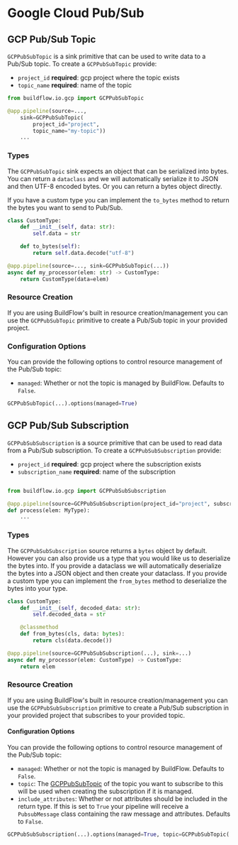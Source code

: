 # Google Cloud Pub/Sub

## GCP Pub/Sub Topic

`GCPPubSubTopic` is a sink primitive that can be used to write data to a Pub/Sub topic. To create a `GCPPubSubTopic` provide:
- `project_id` **required**: gcp project where the topic exists
- `topic_name` **required**: name of the topic

```python
from buildflow.io.gcp import GCPPubSubTopic

@app.pipeline(source=...,
    sink=GCPPubSubTopic(
        project_id="project",
        topic_name="my-topic"))
    ...
```

### Types
The `GCPPubSubTopic` sink expects an object that can be serialized into bytes. You can return a `dataclass` and we will automatically serialize it to JSON and then UTF-8 encoded bytes. Or you can return a bytes object directly.

If you have a custom type you can implement the `to_bytes` method to return the bytes you want to send to Pub/Sub.

```python
class CustomType:
    def __init__(self, data: str):
        self.data = str

    def to_bytes(self):
        return self.data.decode("utf-8")

@app.pipeline(source=..., sink=GCPPubSubTopic(...))
async def my_processor(elem: str) -> CustomType:
    return CustomType(data=elem)
```

### Resource Creation

If you are using BuildFlow's built in resource creation/management you can use the `GCPPubSubTopic` primitive to create a Pub/Sub topic in your provided project.

### Configuration Options

You can provide the following options to control resource management of the Pub/Sub topic:
- `managed`: Whether or not the topic is managed by BuildFlow. Defaults to `False`.

```python
GCPPubSubTopic(...).options(managed=True)
```


## GCP Pub/Sub Subscription

`GCPPubSubSubscription` is a source primitive that can be used to read data from a Pub/Sub subscription. To create a `GCPPubSubSubscription` provide:

 - `project_id` **required**: gcp project where the subscription exists
 - `subscription_name` **required**: name of the subscription

```python

from buildflow.io.gcp import GCPPubSubSubscription

@app.pipeline(source=GCPPubSubSubscription(project_id="project", subscription_name="my-subscription"), sink=...)
def process(elem: MyType):
    ...
```


### Types

The `GCPPubSubSubscription` source returns a `bytes` object by default. However you can also provide us a type that you would like us to deserialize the bytes into. If you provide a dataclass we will automatically deserialize the bytes into a JSON object and then create your dataclass. If you provide a custom type you can implement the `from_bytes` method to deserialize the bytes into your type.

```python
class CustomType:
    def __init__(self, decoded_data: str):
        self.decoded_data = str

    @classmethod
    def from_bytes(cls, data: bytes):
        return cls(data.decode())

@app.pipeline(source=GCPPubSubSubscription(...), sink=...)
async def my_processor(elem: CustomType) -> CustomType:
    return elem
```

### Resource Creation

If you are using BuildFlow's built in resource creation/management you can use the `GCPPubSubSubscription` primitive to create a Pub/Sub subscription in your provided project that subscribes to your provided topic.

#### Configuration Options

You can provide the following options to control resource management of the Pub/Sub topic:
- `managed`: Whether or not the topic is managed by BuildFlow. Defaults to `False`.
- `topic`: The [GCPPubSubTopic](./gcp_pubsub#gcp-pubsub-topic) of the topic you want to subscribe to this will be used when creating the subscription if it is managed.
- `include_attributes`: Whether or not attributes should be included in the return type. If this is set to `True` your pipeline will receive a `PubsubMessage` class containing the raw message and attributes. Defaults to `False`.


```python
GCPPubSubSubscription(...).options(managed=True, topic=GCPPubSubTopic(...), include_attributes=True)
```